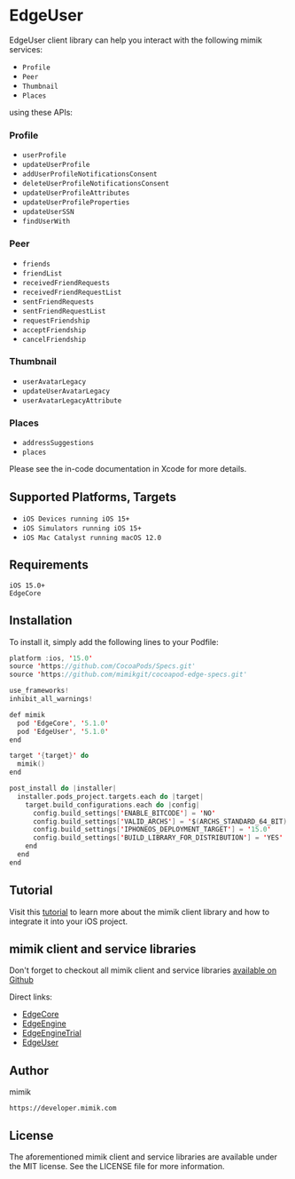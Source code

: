 # EdgeUser

EdgeUser client library can help you interact with the following mimik services:

 * `Profile`
 * `Peer`
 * `Thumbnail`
 * `Places`

using these APIs:

### Profile

 * `userProfile`
 * `updateUserProfile`
 * `addUserProfileNotificationsConsent`
 * `deleteUserProfileNotificationsConsent`
 * `updateUserProfileAttributes`
 * `updateUserProfileProperties`
 * `updateUserSSN`
 * `findUserWith`

### Peer
 
 * `friends`
 * `friendList`
 * `receivedFriendRequests`
 * `receivedFriendRequestList`
 * `sentFriendRequests`
 * `sentFriendRequestList`
 * `requestFriendship`
 * `acceptFriendship`
 * `cancelFriendship`

### Thumbnail
 
 * `userAvatarLegacy`
 * `updateUserAvatarLegacy`
 * `userAvatarLegacyAttribute`

### Places
 
 * `addressSuggestions`
 * `places`

Please see the in-code documentation in Xcode for more details.

## Supported Platforms, Targets
* `iOS Devices running iOS 15+`
* `iOS Simulators running iOS 15+`
* `iOS Mac Catalyst running macOS 12.0`

## Requirements
```
iOS 15.0+
EdgeCore
```

## Installation

To install it, simply add the following lines to your Podfile:

```swift
platform :ios, '15.0'
source 'https://github.com/CocoaPods/Specs.git'
source 'https://github.com/mimikgit/cocoapod-edge-specs.git'

use_frameworks!
inhibit_all_warnings!

def mimik
  pod 'EdgeCore', '5.1.0'
  pod 'EdgeUser', '5.1.0'
end

target '{target}' do
  mimik()
end

post_install do |installer|
  installer.pods_project.targets.each do |target|
    target.build_configurations.each do |config|
      config.build_settings['ENABLE_BITCODE'] = 'NO'
      config.build_settings['VALID_ARCHS'] = '$(ARCHS_STANDARD_64_BIT)'
      config.build_settings['IPHONEOS_DEPLOYMENT_TARGET'] = '15.0'
      config.build_settings['BUILD_LIBRARY_FOR_DISTRIBUTION'] = 'YES'
    end
  end
end
```

## Tutorial

Visit this [tutorial](https://devdocs.mimik.com/tutorials/03-index) to learn more about the mimik client library and how to integrate it into your iOS project.

## mimik client and service libraries

Don't forget to checkout all mimik client and service libraries [available on Github](https://github.com/search?q=cocoapod-Edge)

Direct links:
 
 * [EdgeCore](https://github.com/mimikgit/cocoapod-EdgeCore)
 * [EdgeEngine](https://github.com/mimikgit/cocoapod-EdgeEngine)
 * [EdgeEngineTrial](https://github.com/mimikgit/cocoapod-EdgeEngineTrial)
 * [EdgeUser](https://github.com/mimikgit/cocoapod-EdgeUser)

## Author

mimik
```
https://developer.mimik.com
```

## License

The aforementioned mimik client and service libraries are available under the MIT license. See the LICENSE file for more information.
